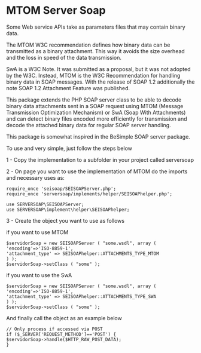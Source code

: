 MTOM Server Soap
==============

Some Web service APIs take as parameters files that may contain binary data.

The MTOM W3C recommendation defines how binary data can be transmitted as a binary attachment. This way it avoids the size overhead and the loss in speed of the data transmission.

SwA is a W3C Note. It was submitted as a proposal, but it was not adopted by the W3C. Instead, MTOM is the W3C Recommendation for handling binary data in SOAP messages. With the release of SOAP 1.2 additionally the note SOAP 1.2 Attachment Feature was published.

This package extends the PHP SOAP server class to be able to decode binary data attachments sent in a SOAP request using MTOM (Message Transmission Optimization Mechanism) or SwA (Soap With Attachments) and can detect binary files encoded more efficiently for transmission and decode the attached binary data for regular SOAP server handling.

This package is somewhat inspired in the BeSimple SOAP server package.

To use and very simple, just follow the steps below

1 - Copy the implementation to a subfolder in your project called serversoap

2 - On page you want to use the implementation of MTOM do the imports and necessary uses as:
```
require_once 'seisoap/SEISOAPServer.php';
require_once 'serversoap/implements/helper/SEISOAPhelper.php';

use SERVERSOAP\SEISOAPServer;
use SERVERSOAP\implement\helper\SEISOAPhelper;
```

3 - Create the object you want to use as follows

if you want to use MTOM
```
$servidorSoap = new SEISOAPServer ( "some.wsdl", array (
'encoding'=>'ISO-8859-1',
'attachment_type' => SEISOAPhelper::ATTACHMENTS_TYPE_MTOM
) );
$servidorSoap->setClass ( "some" );
```
if you want to use the SwA
```
$servidorSoap = new SEISOAPServer ( "some.wsdl", array (
'encoding'=>'ISO-8859-1',
'attachment_type' => SEISOAPhelper::ATTACHMENTS_TYPE_SWA
) );
$servidorSoap->setClass ( "some" );
```

And finally call the object as an example below
```
// Only process if accessed via POST
if ($_SERVER['REQUEST_METHOD']=='POST') {	
$servidorSoap->handle($HTTP_RAW_POST_DATA);
}
```
